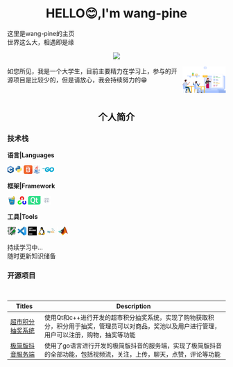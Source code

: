 <h1 align="center"> HELLO😊,I'm wang-pine</h1>
<p>这里是wang-pine的主页</br>世界这么大，相遇即是缘</p>

<p align="center">
    <a href="https://www.github.com/wang-pine" class = "rich-diff-level-one">
        <img src = https://github-readme-stats-sigma-five.vercel.app/api?username=wang-pine>
    </a>
</p>
<img align="right"  src="pic/learn.png" width="100">
<p>如您所见，我是一个大学生，目前主要精力在学习上，参与的开源项目是比较少的，但是请放心，我会持续努力的😁</p>
</br>
<h2 align="center">个人简介</h2>
<h3>技术栈</h3>

**语言|Languages**

<code><img height = "20" src = "logo/cpp.jpg"></code>
<code><img height = "20" src = "logo/python.jpg"></code>
<code><img height = "20" src = "logo/html.png"></code>
<code><img height = "20" src = "logo/java.jpg"></code>
<code><img height = "20" src = "logo/go.jpg"></code>

**框架|Framework**

<code><img height = "20" src = "logo/gin.png"></code>
<code><img height = "20" src = "logo/opencv.jpg"></code>
<code><img height = "20" src = "logo/qt.jpg"></code>
<code><img height = "20" src = "logo/hmos.png"></code>

**工具|Tools**

<code><img height = "20" src = "logo/vim.jpg"></code>
<code><img height = "20" src = "logo/vscode.jpg"></code>
<code><img height = "20" src = "logo/jetbrain.jpg"></code>
<code><img height = "20" src = "logo/linux.jpg"></code>
<code><img height = "20" src = "logo/mysql.jpg"></code>
<code><img height = "20" src = "logo/matlab.jpg"></code>

<p>持续学习中...</br>随时更新知识储备</p>

<h3>开源项目</h3>
<table>
  <thead>
    <tr>
      <th>Titles</th>
      <th>Description</th>
    </tr>
  </thead>
  <tbody>
<tr>
        <td>
        <a href = "https://github.com/wang-pine/points-lottery">
            超市积分抽奖系统
        </a>
        </td>
        <td>使用Qt和c++进行开发的超市积分抽奖系统，实现了购物获取积分，积分用于抽奖，管理员可以对商品，奖池以及用户进行管理，用户可以注册，购物，抽奖等功能
        </td>
</tr>
<tr>
        <td>
        <a href = "https://github.com/wang-pine/GoItem">
            极简版抖音服务端
        </a>
        </td>
        <td>使用了go语言进行开发的极简版抖音的服务端，实现了极简版抖音的全部功能，包括视频流，关注，上传，聊天，点赞，评论等功能
        </td>
</tr>
